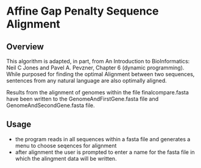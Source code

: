 # Affine Gap Penalty Sequence Alignment

## Overview
This algorithm is adapted, in part, from An Introduction to BioInformatics: Neil C Jones and Pavel A. Pevzner, Chapter 6 (dynamic
programming). While purposed for finding the optimal Alignment between two sequences, sentences from any natural language are 
also optimally aligned.

Results from the alignment of genomes within the file finalcompare.fasta have been written to the GenomeAndFirstGene.fasta file
and GenomeAndSecondGene.fasta file. 

## Usage
* the program reads in all sequences within a fasta file and generates a menu to choose seqences for alignment
* after alignment the user is prompted to enter a name for the fasta file in which the alingment data will be written.
